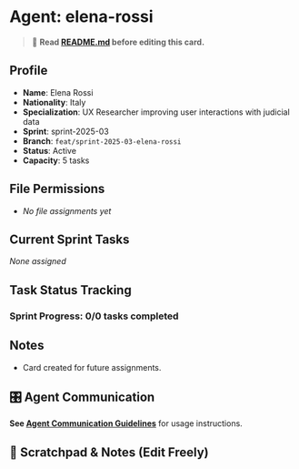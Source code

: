 # Agent: elena-rossi
> 📝️ **Read [README.md](./README.md) before editing this card.**

## Profile
- **Name**: Elena Rossi
- **Nationality**: Italy
- **Specialization**: UX Researcher improving user interactions with judicial data
- **Sprint**: sprint-2025-03
- **Branch**: `feat/sprint-2025-03-elena-rossi`
- **Status**: Active
- **Capacity**: 5 tasks

## File Permissions
- _No file assignments yet_

## Current Sprint Tasks
_None assigned_

## Task Status Tracking
### Sprint Progress: 0/0 tasks completed

## Notes
- Card created for future assignments.

## 🎛️ Agent Communication
**See [Agent Communication Guidelines](./README.md#agent-communication-guidelines)** for usage instructions.

## 📝 Scratchpad & Notes (Edit Freely)

